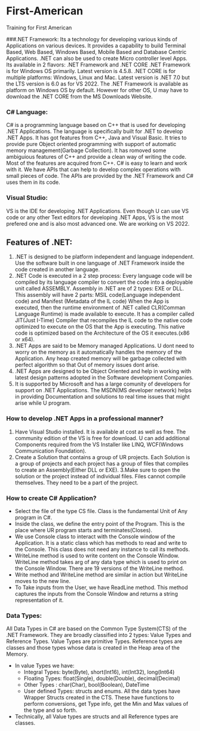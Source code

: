 # First-American
Training for First American 

###.NET Framework: 
Its a technology for developing various kinds of Applications on various devices. 
It provides a capability to build Terminal Based, Web Based, Windows Based, Mobile Based and Database Centric Applications. .NET can also be used to create Micro controller level Apps. 
Its available in 2 flavors: .NET Framework and .NET CORE
.NET Framework is for Windows OS primarily. Latest version is 4.5.8. 
.NET CORE is for multiple platforms: Windows, Linux and Mac.  Latest version is .NET 7.0 but the LTS version is 6.0 as for VS 2022.
The .NET Framework is available as platform on Windows OS by default. However for other OS, U may have to download the .NET CORE from the MS Downloads Website.

### C# Language:
C# is a programming language based on C++ that is used for developing .NET Applications. The language is specifically built for .NET to develop .NET Apps. It has got features from C++, Java and Visual Basic. It tries to provide pure Object oriented programming with support of automatic memory management(Garbage Collection). It has romoved some ambiguious features of C++ and provide a clean way of writing the code. Most of the features are acquired from C++. 
C# is easy to learn and work with it. We have APIs that can help to develop complex operations with small pieces of code. 
The APIs are provided by the .NET Framework and C# uses them in its code. 

### Visual Studio: 
VS is the IDE for developing .NET Applications. Even though U can use VS code or any other Text editors for developing .NET Apps, VS is the most prefered one and is also most advanced one. We are working on VS 2022.

## Features of .NET: 
1. .NET is designed to be platform independent and language independent. Use the software built in one language of .NET Framework inside the code created in another language.
2.  .NET Code is executed in a 2 step process: Every language code will be compiled by its language compiler to convert the code into a deployable unit called ASSEMBLY. 
Assembly in .NET are of 2 types: EXE or DLL. 
This assembly will have 2 parts: MSIL code(Language independent code) and Manifest (Metadata of the IL code)
When the App is executed, then the runtime environment of .NET called CLR(Comman Language Runtime) is made available to execute. It has a compiler called JIT(Just I-Time) Compiler that recompiles the IL code to the native code optimized to execute on the OS that the App is executing. This native code is optimized based on the Architecture of the OS it executes.(x86 or x64).
3. .NET Apps are said to be Memory managed Applications. U dont need to worry on the memory as it automatically handles the memory of the Application. Any heap created memory will be garbage collected with perfect algorithm so that Out of memory issues dont arise.
4. .NET Apps are designed to be Object Oriented and help in working with latest design patterns adopted in the Software development Companies. 
5. It is supported by Microsoft and has a large comunity of developers for support on .NET Applications. The MSDN(MS developer network) helps in providing Documentation and solutions to real time issues that might arise while U program.

### How to develop .NET Apps in a professional manner?
1. Have Visual Studio installed. It is available at cost as well as free. The community edition of the VS is free for download.
U can add additional Components required from the VS Installer like LINQ, WCF(Windows Communication Foundation). 
2. Create a Solution that contains a group of UR projects. Each Solution is a group of projects and each project has a group of files that compiles to create an Assembly(Either DLL or EXE). 
3.Make sure to open the solution or the project instead of individual files. Files cannot compile themselves. They need to be a part of the project. 
     
### How to create C# Application?
- Select the file of the type CS file. Class is the fundamental Unit of Any program in C#.
- Inside the class, we define the entry point of the Program. This is the place where UR program starts and terminates(Closes).
- We use Console class to interact with the Console window of the Application. It is a static class which has methods to read and write to the Console. This class does not need any instance to call its methods.  
- WriteLine method is used to write content on the Console Window. WriteLine method takes arg of any data type which is used to print on the Console Window. There are 19 versions of the WriteLine method. 
- Write method and WriteLine method are similar in action but WriteLine moves to the new line. 
- To Take inputs from the User, we have ReadLine method. This method captures the inputs from the Console Window and returns a string representation of it.  

### Data Types:
All Data Types in C# are based on the Common Type System(CTS) of the .NET Framework. They are broadly classified into 2 types: Value Types and Reference Types. 
Value Types are primitive Types. 
Reference types are classes and those types whose data is created in the Heap area of the Memory. 
- In value Types we have:
	- Integral Types: byte(Byte), short(Int16), int(Int32), long(Int64)
	- Floating Types: float(Single), double(Double), decimal(Decimal)
	- Other Types : char(Char), bool(Boolean), DateTime
	- User defined Types: structs and enums. 
All the data types have Wrapper Structs created in the CTS. These have functions to perform conversions, get Type info, get the Min and Max values of the type and so forth. 
- Technically, all Value types are structs and all Reference types are classes. 
